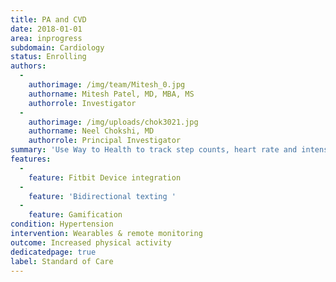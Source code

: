 ```yaml
---
title: PA and CVD
date: 2018-01-01
area: inprogress
subdomain: Cardiology
status: Enrolling
authors:
  - 
    authorimage: /img/team/Mitesh_0.jpg
    authorname: Mitesh Patel, MD, MBA, MS
    authorrole: Investigator
  - 
    authorimage: /img/uploads/chok3021.jpg
    authorname: Neel Chokshi, MD
    authorrole: Principal Investigator
summary: 'Use Way to Health to track step counts, heart rate and intensity in patients with cardiovascular disease. Wants to build this remote monitoring into clinical practice. Fitbit Charge 2- low, moderate, vigorous activity Goals and targets Text feedback'
features:
  - 
    feature: Fitbit Device integration
  - 
    feature: 'Bidirectional texting '
  - 
    feature: Gamification
condition: Hypertension
intervention: Wearables & remote monitoring
outcome: Increased physical activity
dedicatedpage: true
label: Standard of Care
---
```

